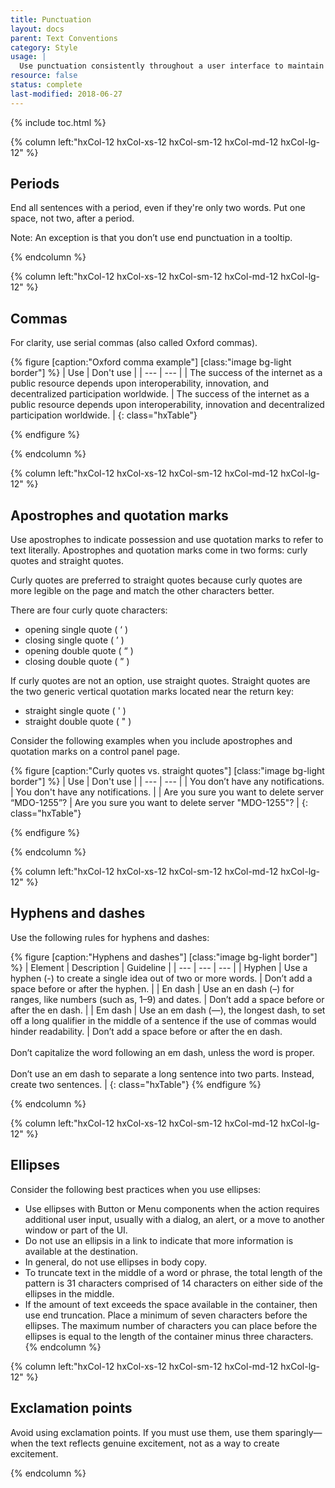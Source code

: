 ```yaml
---
title: Punctuation
layout: docs
parent: Text Conventions
category: Style
usage: |
  Use punctuation consistently throughout a user interface to maintain a user-friendly and professional look.
resource: false
status: complete
last-modified: 2018-06-27
---
```


{% include toc.html %}

<section class="static-section"  markdown="1">

<div class="hxRow" markdown="1">

{% column left:"hxCol-12 hxCol-xs-12 hxCol-sm-12 hxCol-md-12 hxCol-lg-12" %}

## Periods

End all sentences with a period, even if they're only two words. Put one space, not two, after a period.

Note: An exception is that you don’t use end punctuation in a tooltip.

{% endcolumn %}

</div>

</section>

<section class="static-section"  markdown="1">

<div class="hxRow" markdown="1">

{% column left:"hxCol-12 hxCol-xs-12 hxCol-sm-12 hxCol-md-12 hxCol-lg-12" %}

## Commas

For clarity, use serial commas (also called Oxford commas).

{% figure [caption:"Oxford comma example"] [class:"image bg-light border"] %}
| <hx-icon type="checkmark"></hx-icon> Use | <hx-icon type="times"></hx-icon> Don't use  |
| --- | --- |
| The success of the internet as a public resource depends upon interoperability, innovation, and decentralized participation worldwide. | The success of the internet as a public resource depends upon interoperability, innovation and decentralized participation worldwide. |
{: class="hxTable"}

{% endfigure %}

{% endcolumn %}

</div>

</section>

<section class="static-section"  markdown="1">

<div class="hxRow" markdown="1">

{% column left:"hxCol-12 hxCol-xs-12 hxCol-sm-12 hxCol-md-12 hxCol-lg-12" %}

## Apostrophes and quotation marks

Use apostrophes to indicate possession and use quotation marks to refer to text literally. Apostrophes and quotation marks come in two forms: curly quotes and straight quotes.

Curly quotes are preferred to straight quotes because curly quotes are more leg­i­ble on the page and match the other char­ac­ters bet­ter.

There are four curly quote char­ac­ters:

- open­ing sin­gle quote ( &lsquo; )
- clos­ing sin­gle quote ( &rsquo; )
- open­ing dou­ble quote ( &#8220; )
- clos­ing dou­ble quote ( &#8221; )

If curly quotes are not an option, use straight quotes. Straight quotes are the two generic vertical quotation marks located near the return key:

- straight single quote ( ' )
- straight double quote ( " )

Consider the following examples when you include apostrophes and quotation marks on a control panel page.

{% figure [caption:"Curly quotes vs. straight quotes"] [class:"image bg-light border"] %}
| <hx-icon type="checkmark"></hx-icon> Use | <hx-icon type="times"></hx-icon> Don't use |
| --- | --- |
| You don&rsquo;t have any notifications. | You don't have any notifications. |
| Are you sure you want to delete server &ldquo;MDO-1255&rdquo;? | Are you sure you want to delete server "MDO-1255"? |
{: class="hxTable"}

{% endfigure %}


{% endcolumn %}

</div>

</section>

<section class="static-section"  markdown="1">

<div class="hxRow" markdown="1">

{% column left:"hxCol-12 hxCol-xs-12 hxCol-sm-12 hxCol-md-12 hxCol-lg-12" %}

## Hyphens and dashes

Use the following rules for hyphens and dashes:

{% figure [caption:"Hyphens and dashes"] [class:"image bg-light border"] %}
| Element | Description | Guideline |
| --- | --- | --- |
| Hyphen | Use a hyphen (-) to create a single idea out of two or more words. | Don’t add a space before or after the hyphen. |
| En dash | Use an en dash (–) for ranges, like numbers (such as, 1–9) and dates. | Don’t add a space before or after the en dash. |
| Em dash | Use an em dash (—), the longest dash, to set off a long qualifier in the middle of a sentence if the use of commas would hinder readability. | Don’t add a space before or after the en dash.<br><br> Don’t capitalize the word following an em dash, unless the word is proper. <br><br> Don’t use an em dash to separate a long sentence into two parts. Instead, create two sentences. |
{: class="hxTable"}
{% endfigure %}

{% endcolumn %}

</div>

</section>

<section class="static-section"  markdown="1">

<div class="hxRow" markdown="1">

{% column left:"hxCol-12 hxCol-xs-12 hxCol-sm-12 hxCol-md-12 hxCol-lg-12" %}

## Ellipses

Consider the following best practices when you use ellipses:

- Use ellipses with Button or Menu components when the action requires additional user input, usually with a dialog, an alert, or a move to another window or part of the UI.
- Do not use an ellipsis in a link to indicate that more information is available at the destination.
- In general, do not use ellipses in body copy.
- To truncate text in the middle of a word or phrase, the total length of the pattern is 31 characters comprised of 14 characters on either side of the ellipses in the middle.
- If the amount of text exceeds the space available in the container, then use end truncation. Place a minimum of seven characters before the ellipses. The maximum number of characters you can place before the ellipses is equal to the length of the container minus three characters.
{% endcolumn %}

</div>

</section>

<section class="static-section"  markdown="1">

<div class="hxRow" markdown="1">

{% column left:"hxCol-12 hxCol-xs-12 hxCol-sm-12 hxCol-md-12 hxCol-lg-12" %}

## Exclamation points

Avoid using exclamation points. If you must use them, use them sparingly—when the text reflects genuine excitement, not as a way to create excitement.

{% endcolumn %}

</div>

</section>
